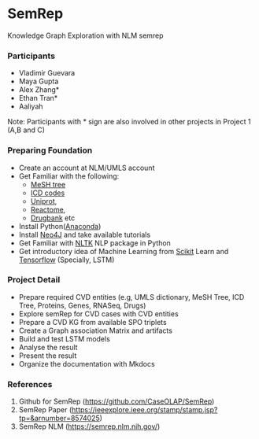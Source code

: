 # SemRep
Knowledge Graph Exploration with NLM semrep

### Participants
- Vladimir Guevara
- Maya Gupta
- Alex Zhang*
- Ethan Tran*
- Aaliyah

Note: Participants with * sign are also involved in other projects in Project 1 (A,B and C)

### Preparing Foundation
- Create an account at NLM/UMLS account
- Get Familiar with the following:
    - [MeSH tree](https://meshb.nlm.nih.gov/treeView)
    - [ICD codes](https://icd.who.int/browse11/l-m/en) 
    - [Uniprot](https://www.uniprot.org), 
    - [Reactome](https://reactome.org), 
    - [Drugbank](https://www.drugbank.ca) etc
- Install Python([Anaconda](https://www.anaconda.com/products/individual))
- Install [Neo4J](https://neo4j.com/) and take available tutorials
- Get Familiar with [NLTK](https://www.nltk.org/) NLP package in Python
- Get introductory idea of Machine Learning from [Scikit](https://scikit-learn.org/stable) Learn and [Tensorflow](https://www.tensorflow.org/) (Specially, LSTM)

### Project Detail
- Prepare required CVD entities (e.g, UMLS dictionary, MeSH Tree, ICD Tree, Proteins, Genes, RNASeq, Drugs)
- Explore semRep for CVD cases with CVD entities
- Prepare a CVD KG from available SPO triplets
- Create a Graph association Matrix and artifacts
- Build and test LSTM models
- Analyse the result
- Present the result
- Organize the documentation with Mkdocs


### References

1. Github for SemRep (https://github.com/CaseOLAP/SemRep)
2. SemRep Paper (https://ieeexplore.ieee.org/stamp/stamp.jsp?tp=&arnumber=8574025)
3. SemRep NLM (https://semrep.nlm.nih.gov/)
